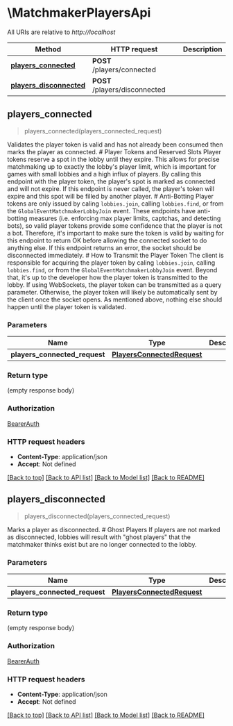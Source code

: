 # \MatchmakerPlayersApi

All URIs are relative to *http://localhost*

Method | HTTP request | Description
------------- | ------------- | -------------
[**players_connected**](MatchmakerPlayersApi.md#players_connected) | **POST** /players/connected | 
[**players_disconnected**](MatchmakerPlayersApi.md#players_disconnected) | **POST** /players/disconnected | 



## players_connected

> players_connected(players_connected_request)


Validates the player token is valid and has not already been consumed then marks the player as connected. # Player Tokens and Reserved Slots Player tokens reserve a spot in the lobby until they expire. This allows for precise matchmaking up to exactly the lobby's player limit, which is important for games with small lobbies and a high influx of players. By calling this endpoint with the player token, the player's spot is marked as connected and will not expire. If this endpoint is never called, the player's token will expire and this spot will be filled by another player. # Anti-Botting Player tokens are only issued by caling `lobbies.join`, calling `lobbies.find`, or from the `GlobalEventMatchmakerLobbyJoin` event. These endpoints have anti-botting measures (i.e. enforcing max player limits, captchas, and detecting bots), so valid player tokens provide some confidence that the player is not a bot. Therefore, it's important to make sure the token is valid by waiting for this endpoint to return OK before allowing the connected socket to do anything else. If this endpoint returns an error, the socket should be disconnected immediately. # How to Transmit the Player Token The client is responsible for acquiring the player token by caling `lobbies.join`, calling `lobbies.find`, or from the `GlobalEventMatchmakerLobbyJoin` event.  Beyond that, it's up to the developer how the player token is transmitted to the lobby. If using WebSockets, the player token can be transmitted as a query parameter. Otherwise, the player token will likely be automatically sent by the client once the socket opens. As mentioned above, nothing else should happen until the player token is validated. 

### Parameters


Name | Type | Description  | Required | Notes
------------- | ------------- | ------------- | ------------- | -------------
**players_connected_request** | [**PlayersConnectedRequest**](PlayersConnectedRequest.md) |  | [required] |

### Return type

 (empty response body)

### Authorization

[BearerAuth](../README.md#BearerAuth)

### HTTP request headers

- **Content-Type**: application/json
- **Accept**: Not defined

[[Back to top]](#) [[Back to API list]](../README.md#documentation-for-api-endpoints) [[Back to Model list]](../README.md#documentation-for-models) [[Back to README]](../README.md)


## players_disconnected

> players_disconnected(players_connected_request)


Marks a player as disconnected. # Ghost Players If players are not marked as disconnected, lobbies will result with \"ghost players\" that the matchmaker thinks exist but are no longer connected to the lobby.

### Parameters


Name | Type | Description  | Required | Notes
------------- | ------------- | ------------- | ------------- | -------------
**players_connected_request** | [**PlayersConnectedRequest**](PlayersConnectedRequest.md) |  | [required] |

### Return type

 (empty response body)

### Authorization

[BearerAuth](../README.md#BearerAuth)

### HTTP request headers

- **Content-Type**: application/json
- **Accept**: Not defined

[[Back to top]](#) [[Back to API list]](../README.md#documentation-for-api-endpoints) [[Back to Model list]](../README.md#documentation-for-models) [[Back to README]](../README.md)

